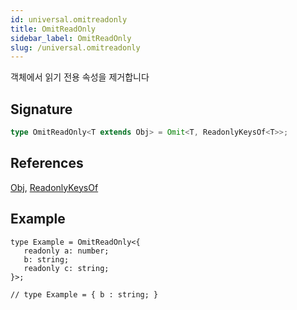 ```yaml
---
id: universal.omitreadonly
title: OmitReadOnly
sidebar_label: OmitReadOnly
slug: /universal.omitreadonly
---
```






객체에서 읽기 전용 속성을 제거합니다

## Signature

```typescript
type OmitReadOnly<T extends Obj> = Omit<T, ReadonlyKeysOf<T>>;
```
## References
 [Obj](./universal.obj), [ReadonlyKeysOf](./universal.readonlykeysof)

## Example


```tsx
type Example = OmitReadOnly<{
   readonly a: number;
   b: string;
   readonly c: string;
}>;

// type Example = { b : string; }
```

